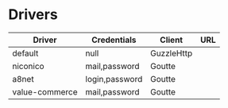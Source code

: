 # Drivers

| Driver         | Credentials    | Client     | URL |
|----------------|----------------|------------|-----|
| default        | null           | GuzzleHttp |     |
| niconico       | mail,password  | Goutte     |     |
| a8net          | login,password | Goutte     |     |
| value-commerce | mail,password  | Goutte     |     |

